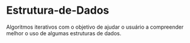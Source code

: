 # Estrutura-de-Dados
Algoritmos iterativos com o objetivo de ajudar o usuário a compreender melhor o uso de algumas estruturas de dados.
